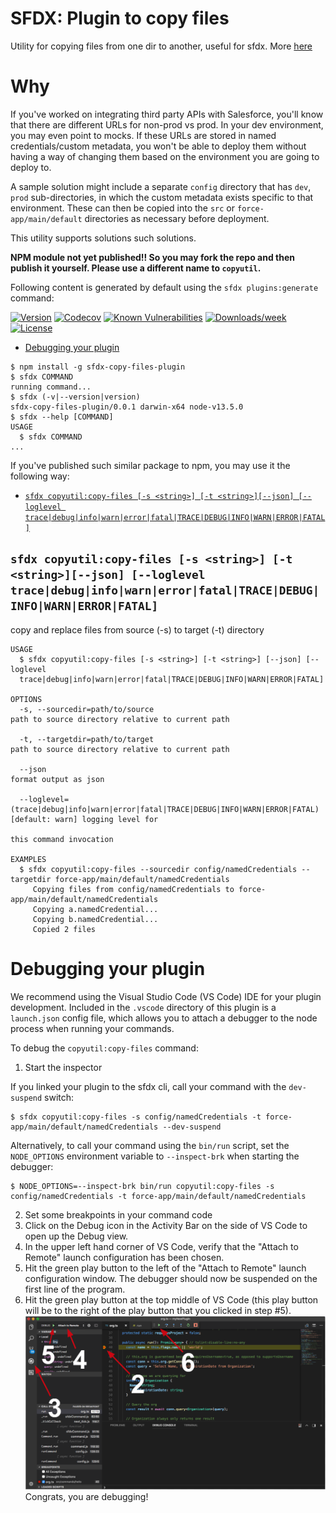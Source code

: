 SFDX: Plugin to copy files
==========================

Utility for copying files from one dir to another, useful for sfdx. More [here](https://medium.com/@rohit.macherla/custom-sfdx-plugin-to-copy-files-a6440ca8491c)

# Why
If you've worked on integrating third party APIs with Salesforce, you'll know that there are different URLs for non-prod vs prod. In your dev environment, you may even point to mocks. If these URLs are stored in named credentials/custom metadata, you won't be able to deploy them without having a way of changing them based on the environment you are going to deploy to.

A sample solution might include a separate `config` directory that has `dev`, `prod` sub-directories, in which the custom metadata exists specific to that environment. These can then be copied into the `src` or `force-app/main/default` directories as necessary before deployment.

This utility supports solutions such solutions.

**NPM module not yet published!! So you may fork the repo and then publish it yourself. Please use a different name to `copyutil`.**

Following content is generated by default using the `sfdx plugins:generate` command:

[![Version](https://img.shields.io/npm/v/sfdx-copy-files-plugin.svg)](https://npmjs.org/package/sfdx-copy-files-plugin)
[![Codecov](https://codecov.io/gh/markgarg/sfdx-copy-files-plugin/branch/master/graph/badge.svg)](https://codecov.io/gh/markgarg/sfdx-copy-files-plugin)
[![Known Vulnerabilities](https://snyk.io/test/github/markgarg/sfdx-copy-files-plugin/badge.svg)](https://snyk.io/test/github/markgarg/sfdx-copy-files-plugin)
[![Downloads/week](https://img.shields.io/npm/dw/sfdx-copy-files-plugin.svg)](https://npmjs.org/package/sfdx-copy-files-plugin)
[![License](https://img.shields.io/npm/l/sfdx-copy-files-plugin.svg)](https://github.com/markgarg/sfdx-copy-files-plugin/blob/master/package.json)

<!-- toc -->
* [Debugging your plugin](#debugging-your-plugin)
<!-- tocstop -->
<!-- install -->
<!-- usage -->
```sh-session
$ npm install -g sfdx-copy-files-plugin
$ sfdx COMMAND
running command...
$ sfdx (-v|--version|version)
sfdx-copy-files-plugin/0.0.1 darwin-x64 node-v13.5.0
$ sfdx --help [COMMAND]
USAGE
  $ sfdx COMMAND
...
```
<!-- usagestop -->
If you've published such similar package to npm, you may use it the following way:
<!-- commands -->
* [`sfdx copyutil:copy-files [-s <string>] [-t <string>][--json] [--loglevel trace|debug|info|warn|error|fatal|TRACE|DEBUG|INFO|WARN|ERROR|FATAL]`](#sfdx-copyutilcopy-files--s-string--t-string---json---loglevel-tracedebuginfowarnerrorfataltracedebuginfowarnerrorfatal)

## `sfdx copyutil:copy-files [-s <string>] [-t <string>][--json] [--loglevel trace|debug|info|warn|error|fatal|TRACE|DEBUG|INFO|WARN|ERROR|FATAL]`

copy and replace files from source (-s) to target (-t) directory

```
USAGE
  $ sfdx copyutil:copy-files [-s <string>] [-t <string>] [--json] [--loglevel 
  trace|debug|info|warn|error|fatal|TRACE|DEBUG|INFO|WARN|ERROR|FATAL]

OPTIONS
  -s, --sourcedir=path/to/source                                                                   path to source directory relative to current path

  -t, --targetdir=path/to/target                                               path to source directory relative to current path

  --json                                                                            format output as json

  --loglevel=(trace|debug|info|warn|error|fatal|TRACE|DEBUG|INFO|WARN|ERROR|FATAL)  [default: warn] logging level for
                                                                                    this command invocation

EXAMPLES
  $ sfdx copyutil:copy-files --sourcedir config/namedCredentials --targetdir force-app/main/default/namedCredentials
     Copying files from config/namedCredentials to force-app/main/default/namedCredentials
     Copying a.namedCredential...
     Copying b.namedCredential...
     Copied 2 files
```
<!-- commandsstop -->
<!-- debugging-your-plugin -->
# Debugging your plugin
We recommend using the Visual Studio Code (VS Code) IDE for your plugin development. Included in the `.vscode` directory of this plugin is a `launch.json` config file, which allows you to attach a debugger to the node process when running your commands.

To debug the `copyutil:copy-files` command: 
1. Start the inspector
  
If you linked your plugin to the sfdx cli, call your command with the `dev-suspend` switch: 
```sh-session
$ sfdx copyutil:copy-files -s config/namedCredentials -t force-app/main/default/namedCredentials --dev-suspend
```
  
Alternatively, to call your command using the `bin/run` script, set the `NODE_OPTIONS` environment variable to `--inspect-brk` when starting the debugger:
```sh-session
$ NODE_OPTIONS=--inspect-brk bin/run copyutil:copy-files -s config/namedCredentials -t force-app/main/default/namedCredentials
```

2. Set some breakpoints in your command code
3. Click on the Debug icon in the Activity Bar on the side of VS Code to open up the Debug view.
4. In the upper left hand corner of VS Code, verify that the "Attach to Remote" launch configuration has been chosen.
5. Hit the green play button to the left of the "Attach to Remote" launch configuration window. The debugger should now be suspended on the first line of the program. 
6. Hit the green play button at the top middle of VS Code (this play button will be to the right of the play button that you clicked in step #5).
<br><img src=".images/vscodeScreenshot.png" width="480" height="278"><br>
Congrats, you are debugging!
